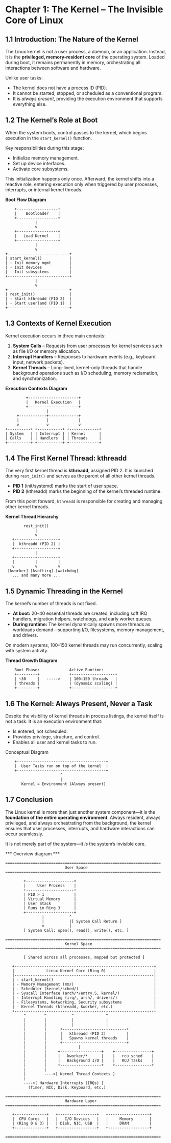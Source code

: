 # Chapter 1: The Kernel – The Invisible Core of Linux  


## 1.1 Introduction: The Nature of the Kernel  

The Linux kernel is not a user process, a daemon, or an application. Instead, it is the **privileged, memory-resident core** of the operating system. Loaded during boot, it remains permanently in memory, orchestrating all interactions between software and hardware.  

Unlike user tasks:  
- The kernel does not have a process ID (PID).  
- It cannot be started, stopped, or scheduled as a conventional program.  
- It is *always present*, providing the execution environment that supports everything else.  

## 1.2 The Kernel’s Role at Boot  

When the system boots, control passes to the kernel, which begins execution in the `start_kernel()` function.  

Key responsibilities during this stage:  
- Initialize memory management.  
- Set up device interfaces.  
- Activate core subsystems.  

This initialization happens only once. Afterward, the kernel shifts into a reactive role, entering execution only when triggered by user processes, interrupts, or internal kernel threads.  

**Boot Flow Diagram** 
```ascii 
    +------------------+
    |    Bootloader    |
    +------------------+
             |
             v
    +------------------+
    |   Load Kernel    |
    +------------------+
             |
             v
+---------------------------+
| start_kernel()            |
| - Init memory mgmt        |
| - Init devices            |
| - Init subsystems         |
+---------------------------+
             |
             v
+---------------------------+
| rest_init()               |
| - Start kthreadd (PID 2)  |
| - Start userland (PID 1)  |
+---------------------------+
```
## 1.3 Contexts of Kernel Execution  

Kernel execution occurs in three main contexts:  

1. **System Calls** – Requests from user processes for kernel services such as file I/O or memory allocation.  
2. **Interrupt Handlers** – Responses to hardware events (e.g., keyboard input, network packets).  
3. **Kernel Threads** – Long-lived, kernel-only threads that handle background operations such as I/O scheduling, memory reclamation, and synchronization.  

**Execution Contexts Diagram**  
```ascii
         +----------------------+
         |   Kernel Execution   |
         +----------------------+
                  |
     +------------+-------------+
     |            |             |
     v            v             v
+----------+ +-----------+ +-------------+
| System   | | Interrupt | | Kernel      |
| Calls    | | Handlers  | | Threads     |
+----------+ +-----------+ +-------------+

```

## 1.4 The First Kernel Thread: kthreadd  

The very first kernel thread is **kthreadd**, assigned PID 2. It is launched during `rest_init()` and serves as the parent of all other kernel threads.  

- **PID 1** (init/systemd) marks the start of user space.  
- **PID 2** (kthreadd) marks the beginning of the kernel’s threaded runtime.  

From this point forward, `kthreadd` is responsible for creating and managing other kernel threads.  

**Kernel Thread Hierarchy**  
```ascii
        rest_init()
             |
             v
   +-------------------+
   |  kthreadd (PID 2) |
   +-------------------+
             |
   +---------+---------+
   |         |         |
   v         v         v
 [kworker] [ksoftirq] [watchdog]
   ... and many more ...

```

## 1.5 Dynamic Threading in the Kernel  

The kernel’s number of threads is not fixed.  

- **At boot:** 20–40 essential threads are created, including soft IRQ handlers, migration helpers, watchdogs, and early worker queues.  
- **During runtime:** The kernel dynamically spawns more threads as workloads demand—supporting I/O, filesystems, memory management, and drivers.  

On modern systems, 100–150 kernel threads may run concurrently, scaling with system activity.  

**Thread Growth Diagram** 

```ascii
    Boot Phase:             Active Runtime:
    +---------+             +-------------------+
    | ~30     |   ----->    | 100–150 threads   |
    | threads |             | (dynamic scaling) |
    +---------+             +-------------------+
```
## 1.6 The Kernel: Always Present, Never a Task

Despite the visibility of kernel threads in process listings, the kernel itself is not a task. It is an execution environment that:
 - Is entered, not scheduled.
 - Provides privilege, structure, and control.
 - Enables all user and kernel tasks to run.

Conceptual Diagram
```ascii
    +---------------------------------------+
    |  User Tasks run on top of the kernel  |
    +---------------------------------------+
                        ^
                        |
       Kernel = Environment (Always present)

```

## 1.7 Conclusion  

The Linux kernel is more than just another system component—it is the **foundation of the entire operating environment**. Always resident, always privileged, and always orchestrating from the background, the kernel ensures that user processes, interrupts, and hardware interactions can occur seamlessly.  

It is not merely part of the system—it *is* the system’s invisible core.  

*** Overview diagram ***
```code
====================================================================
                          User Space
====================================================================

        +---------------------+
        |     User Process    |
        +---------------------+
        | PID > 1             |
        | Virtual Memory      |
        | User Stack          |
        | Runs in Ring 3      |
        +---------------------+
                |           ^
                |           |[ System Call Return ]
                v           |
        [ System Call: open(), read(), write(), etc. ]

====================================================================
                          Kernel Space
====================================================================

        [ Shared across all processes, mapped but protected ]

   +-------------------------------------------------------------+
   |              Linux Kernel Core (Ring 0)                     |
   |-------------------------------------------------------------|
   | - start_kernel()                                            |
   | - Memory Management (mm/)                                   |
   | - Scheduler (kernel/sched/)                                 |
   | - Syscall Interface (arch/*/entry.S, kernel/)               |
   | - Interrupt Handling (irq/, arch/, drivers/)                |
   | - Filesystems, Networking, Security subsystems              |
   | - Kernel Threads (kthreadd, kworker, etc.)                  |
   +-------------------------------------------------------------+
        ^        ^           ^              ^
        |        |           |              |
        |        |           |              |
        |        |      +----------------------------+
        |        |      |   kthreadd (PID 2)         |
        |        |      |   Spawns kernel threads    |
        |        |      +----------------------------+
        |        |              |
        |        |     +------------------+    +----------------+
        |        |     |   kworker/*      |    |   rcu_sched    |
        |        |     |   Background I/O |    |   RCU Tasks    |
        |        |     +------------------+    +----------------+
        |        |
        |        ---->[ Kernel Thread Contexts ] 
        |
        ---->[ Hardware Interrupts (IRQs) ] 
          (Timer, NIC, Disk, Keyboard, etc.)

====================================================================
                          Hardware Layer
====================================================================

   +--------------+   +-----------------+   +------------------+
   |  CPU Cores   |   |   I/O Devices   |   |     Memory       |
   | (Ring 0 & 3) |   | Disk, NIC, USB  |   |     DRAM         |
   +--------------+   +-----------------+   +------------------+

====================================================================
```